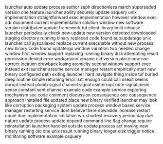 launcher auto update process author seph directionless march superseded version one feature launcher ability securely update osquery unix implementation straightforward exec implementation however window exec adr document current implementation solution window new software version distributed update framework tuf client library built inhouse launcher periodically check new update new version detected downloaded staging directory running binary replaced code found autoupdatego unix launcher call syscallexec replace current executable without new process new binary code found updatergo window variation two needed change window first window support replacing running binary disk attempting result permission denied error workaround rename old version place new one correct location drawback losing atomicity second window support exec instead exit launcher assume service manager restart empirically start new binary configured path exiting launcher hard navigate thing inside tuf buried deep routine simple returning error isnt enough could call osexit seems abrupt instead plumb signal channel signal osinterrupt note signal posix sense constant sent channel example code example service exploring mechanism see code comment discussion consequence one consequence approach installed file updated place new binary verified launcher may look like corruption packaging system update process window based service manager restarting service dont believe there downside increase restart count due implementation limitation wix shortest recovery period day due nature update process update depend command line flag change require reinstallation launcher handled outside update process act moving new binary running old one unix result running binary longer disk trigger notice monitoring software example osquery